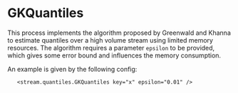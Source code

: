 GKQuantiles
===========

This process implements the algorithm proposed by Greenwald and Khanna to
estimate quantiles over a high volume stream using limited memory resources.
The algorithm requires a parameter `epsilon` to be provided, which gives some
error bound and influences the memory consumption.

An example is given by the following config:

       <stream.quantiles.GKQuantiles key="x" epsilon="0.01" />
